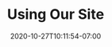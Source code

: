 ---
title: "Using Our Site"
date: 2020-10-27T10:11:54-07:00
draft: true
style: contained
menu: ["utility"]
weight: 100
---
